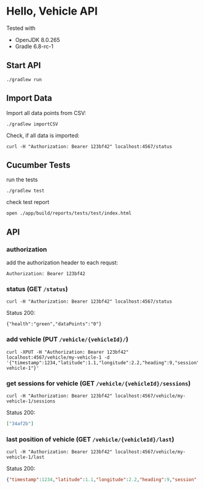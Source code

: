 # Hello, Vehicle API

Tested with 
* OpenJDK 8.0.265
* Gradle 6.8-rc-1

## Start API

```
./gradlew run
```

## Import Data

Import all data points from CSV:
```
./gradlew importCSV
```

Check, if all data is imported:
```
curl -H "Authorization: Bearer 123bf42" localhost:4567/status
```

## Cucumber Tests

run the tests
```
./gradlew test
```

check test report
```
open ./app/build/reports/tests/test/index.html 
```

## API

### authorization

add the authorization header to each requst:

```
Authorization: Bearer 123bf42
```

### status (GET `/status`)

```
curl -H "Authorization: Bearer 123bf42" localhost:4567/status
```

Status 200:

```
{"health":"green","dataPoints":"0"}
```

### add vehicle (PUT `/vehicle/{vehicleId}/`)

```
curl -XPUT -H "Authorization: Bearer 123bf42" localhost:4567/vehicle/my-vehicle-1 -d '{"timestamp":1234,"latitude":1.1,"longitude":2.2,"heading":9,"session":"34af2b","vehicle":"my-vehicle-1"}'
```

### get sessions for vehicle (GET `/vehicle/{vehicleId}/sessions`)

```
curl -H "Authorization: Bearer 123bf42" localhost:4567/vehicle/my-vehicle-1/sessions  
```

Status 200:
```json
["34af2b"]
```

### last position of vehicle (GET `/vehicle/{vehicleId}/last`)

```
curl -H "Authorization: Bearer 123bf42" localhost:4567/vehicle/my-vehicle-1/last 
```

Status 200:
```json
{"timestamp":1234,"latitude":1.1,"longitude":2.2,"heading":9,"session":"34af2b","vehicle":"my-vehicle-1"}
```